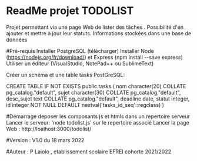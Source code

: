 # ReadMe projet TODOLIST
Projet permettant via une page Web de lister des tâches .
Possibilité d'en ajouter et mettre à jour leur statuts.
Informations stockées dans une base de données

#Pré-requis
Installer PostgreSQL (télécharger)
Installer Node (https://nodejs.org/fr/download/) et Express (npm install --save express)
Utiliser un éditeur (VisualStudio, NotePad++ ou SublimeText)

Créer un schéma et une table tasks PostGreSQL:

CREATE TABLE IF NOT EXISTS public.tasks (
    nom character(20) COLLATE pg_catalog."default",
    sujet character(30) COLLATE pg_catalog."default",
    desc_sujet text COLLATE pg_catalog."default",
    deadline date,
    statut integer,
    id integer NOT NULL DEFAULT nextval('tasks_id_seq'::regclass) )

#Démarrage
deposer les composants js et htmls dans un repertoire serveur
Lancer le serveur: 'node todolist.js' sur le repertoire associé
Lancer la page Web : http://loalhost:3000/todolist/

#Version :
V1.0 du 18 mars 2022

#Auteur :
P Laiolo , etablissement scolaire EFREI cohorte 2021/2022

